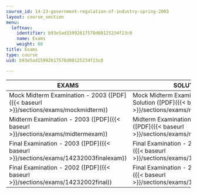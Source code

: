 ```yaml
---
course_id: 14-23-government-regulation-of-industry-spring-2003
layout: course_section
menu:
  leftnav:
    identifier: b93e5ad15992617570d00125234f23c0
    name: Exams
    weight: 60
title: Exams
type: course
uid: b93e5ad15992617570d00125234f23c0

---
```


| EXAMS | SOLUTIONS |
| --- | --- |
| Mock Midterm Examination - 2003 ([PDF]({{< baseurl >}}/sections/exams/mockmidterm)) | Mock Midterm Examination - 2003 Solution ([PDF]({{< baseurl >}}/sections/exams/mockmidtermq4ans)) |
| Midterm Examination - 2003 ([PDF]({{< baseurl >}}/sections/exams/midtermexam)) | Midterm Examination - 2003 Solution ([PDF]({{< baseurl >}}/sections/exams/midtermanswers)) |
| Final Examination - 2003 ([PDF]({{< baseurl >}}/sections/exams/14232003finalexam)) | Final Examination - 2003 Solution ([PDF]({{< baseurl >}}/sections/exams/14232003finalsol)) |
| Final Examination - 2002 ([PDF]({{< baseurl >}}/sections/exams/14232002final)) | Final Examination - 2002 Solution ([PDF]({{< baseurl >}}/sections/exams/14232002finalsol))